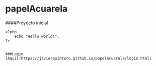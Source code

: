 # papelAcuarela
####Proyecto inicial

    <?php
        echo "Hello world!";
    ?>
    
    
    ###Login
    [Aqui](https://javierquintero.github.io/papelAcuarela/login.html)
